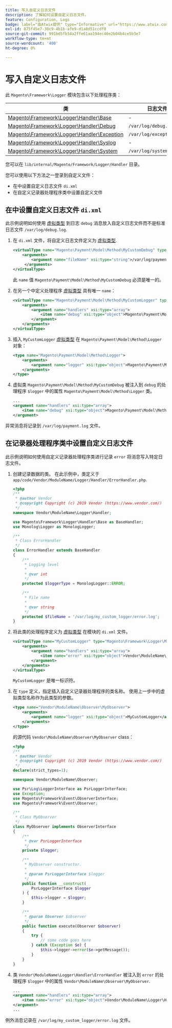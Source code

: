 ```yaml
---
title: 写入自定义日志文件
description: 了解如何设置自定义日志文件。
feature: Configuration, Logs
badge: label="由Atwix提供" type="Informative" url="https://www.atwix.com/" tooltip="阿特维克斯"
exl-id: 875f45e7-30c9-4b1b-afe9-d1a8d51ccdf0
source-git-commit: 991bd5fb34a2ffe61aa194ec46e2b04b4ce5b3e7
workflow-type: tm+mt
source-wordcount: '400'
ht-degree: 0%

---
```


# 写入自定义日志文件

此 `Magento\Framework\Logger` 模块包含以下处理程序类：

| 类 | 日志文件 |
| ----- | -------- |
| [Magento\Framework\Logger\Handler\Base][base] | - |
| [Magento\Framework\Logger\Handler\Debug][debug] | `/var/log/debug.log` |
| [Magento\Framework\Logger\Handler\Exception][exception] | `/var/log/exception.log` |
| [Magento\Framework\Logger\Handler\Syslog][syslog] | - |
| [Magento\Framework\Logger\Handler\System][system] | `/var/log/system.log` |

您可以在 `lib/internal/Magento/Framework/Logger/Handler` 目录。

您可以使用以下方法之一登录到自定义文件：

- 在中设置自定义日志文件 `di.xml`
- 在自定义记录器处理程序类中设置自定义文件

## 在中设置自定义日志文件 `di.xml`

此示例说明如何使用 [虚拟类型](https://developer.adobe.com/commerce/php/development/build/dependency-injection-file/#virtual-types) 到日志 `debug` 消息放入自定义日志文件而不是标准日志文件 `/var/log/debug.log`.

1. 在 `di.xml` 文件，将自定义日志文件定义为 [虚拟类型](https://developer.adobe.com/commerce/php/development/build/dependency-injection-file/#virtual-types).

   ```xml
   <virtualType name="Magento\Payment\Model\Method\MyCustomDebug" type="Magento\Framework\Logger\Handler\Base">
       <arguments>
           <argument name="fileName" xsi:type="string">/var/log/payment.log</argument>
        </arguments>
   </virtualType>
   ```

   此 `name` 值 `Magento\Payment\Model\Method\MyCustomDebug` 必须是唯一的。

1. 在另一个中定义处理程序 [虚拟类型](https://developer.adobe.com/commerce/php/development/build/dependency-injection-file/#virtual-types) 具有唯一 `name`：

   ```xml
   <virtualType name="Magento\Payment\Model\Method\MyCustomLogger" type="Magento\Framework\Logger\Monolog">
       <arguments>
           <argument name="handlers" xsi:type="array">
               <item name="debug" xsi:type="object">Magento\Payment\Model\Method\MyCustomDebug</item>
           </argument>
       </arguments>
   </virtualType>
   ```

1. 插入 `MyCustomLogger` [虚拟类型](https://developer.adobe.com/commerce/php/development/build/dependency-injection-file/#virtual-types) 在 `Magento\Payment\Model\Method\Logger` 对象：

   ```xml
   <type name="Magento\Payment\Model\Method\Logger">
       <arguments>
           <argument name="logger" xsi:type="object">Magento\Payment\Model\Method\MyCustomLogger</argument>
       </arguments>
   </type>
   ```

1. 虚拟类 `Magento\Payment\Model\Method\MyCustomDebug` 被注入到 `debug` 的处理程序 `$logger` 中的属性 `Magento\Payment\Model\Method\Logger` 类。

   ```xml
   ...
   <argument name="handlers" xsi:type="array">
       <item name="debug" xsi:type="object">Magento\Payment\Model\Method\MyCustomDebug</item>
   </argument>
   ```

异常消息将记录到 `/var/log/payment.log` 文件。

## 在记录器处理程序类中设置自定义日志文件

此示例说明如何使用自定义记录器处理程序类进行记录 `error` 将消息写入特定日志文件。

1. 创建记录数据的类。 在此示例中，类定义于 `app/code/Vendor/ModuleName/Logger/Handler/ErrorHandler.php`.

   ```php
   <?php
   /**
    * @author Vendor
    * @copyright Copyright (c) 2019 Vendor (https://www.vendor.com/)
    */
   namespace Vendor\ModuleName\Logger\Handler;
   
   use Magento\Framework\Logger\Handler\Base as BaseHandler;
   use Monolog\Logger as MonologLogger;
   
   /**
    * Class ErrorHandler
    */
   class ErrorHandler extends BaseHandler
   {
       /**
        * Logging level
        *
        * @var int
        */
       protected $loggerType = MonologLogger::ERROR;
   
       /**
        * File name
        *
        * @var string
        */
       protected $fileName = '/var/log/my_custom_logger/error.log';
   }
   ```

1. 将此类的处理程序定义为 [虚拟类型](https://developer.adobe.com/commerce/php/development/build/dependency-injection-file/#virtual-types) 在模块的 `di.xml` 文件。

   ```xml
   <virtualType name="MyCustomLogger" type="Magento\Framework\Logger\Monolog">
       <arguments>
           <argument name="handlers" xsi:type="array">
               <item name="error" xsi:type="object">Vendor\ModuleName\Logger\Handler\ErrorHandler</item>
           </argument>
       </arguments>
   </virtualType>
   ```

   `MyCustomLogger` 是唯一标识符。

1. 在 `type` 定义，指定插入自定义记录器处理程序的类名称。 使用上一步中的虚拟类型名称作为此类型的参数。

   ```xml
   <type name="Vendor\ModuleName\Observer\MyObserver">
       <arguments>
           <argument name="logger" xsi:type="object">MyCustomLogger</argument>
       </arguments>
   </type>
   ```

   的源代码 `Vendor\ModuleName\Observer\MyObserver` class：

   ```php
   <?php
   /**
    * @author Vendor
    * @copyright Copyright (c) 2019 Vendor (https://www.vendor.com/)
    */
   declare(strict_types=1);
   
   namespace Vendor\ModuleName\Observer;
   
   use Psr\Log\LoggerInterface as PsrLoggerInterface;
   use Exception;
   use Magento\Framework\Event\ObserverInterface;
   use Magento\Framework\Event\Observer;
   
   /**
    * Class MyObserver
    */
   class MyObserver implements ObserverInterface
   {
       /**
        * @var PsrLoggerInterface
        */
       private $logger;
   
       /**
        * MyObserver constructor.
        *
        * @param PsrLoggerInterface $logger
        */
       public function __construct(
           PsrLoggerInterface $logger
       ) {
           $this->logger = $logger;
       }
   
       /**
        * @param Observer $observer
        */
       public function execute(Observer $observer)
       {
           try {
               // some code goes here
           } catch (Exception $e) {
               $this->logger->error($e->getMessage());
           }
       }
   }
   ```

1. 类 `Vendor\ModuleName\Logger\Handler\ErrorHandler` 被注入到 `error` 的处理程序 `$logger` 中的属性 `Vendor\ModuleName\Observer\MyObserver`.

   ```xml
   ...
   <argument name="handlers" xsi:type="array">
       <item name="error" xsi:type="object">Vendor\ModuleName\Logger\Handler\ErrorHandler</item>
   </argument>
   ...
   ```

例外消息记录在 `/var/log/my_custom_logger/error.log` 文件。

<!-- link definitions -->

[base]: https://github.com/magento/magento2/blob/2.4/lib/internal/Magento/Framework/Logger/Handler/Base.php
[debug]: https://github.com/magento/magento2/blob/2.4/lib/internal/Magento/Framework/Logger/Handler/Debug.php
[exception]: https://github.com/magento/magento2/blob/2.4/lib/internal/Magento/Framework/Logger/Handler/Exception.php
[syslog]: https://github.com/magento/magento2/blob/2.4/lib/internal/Magento/Framework/Logger/Handler/Syslog.php
[system]: https://github.com/magento/magento2/blob/2.4/lib/internal/Magento/Framework/Logger/Handler/System.php
